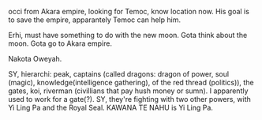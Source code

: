 occi from Akara empire, looking for Temoc, know location now. His goal is to save the empire, apparantely Temoc can help him.

Erhi, must have something to do with the new moon. Gota think about the moon. Gota go to Akara empire.

Nakota Oweyah. 

SY, hierarchi: peak, captains (called dragons: 
dragon of power, soul (magic), knowledge(intelligence gathering), of the red thread (politics)), the gates, koi, riverman (civillians that pay hush money or sumn). I apparently used to work for a gate(?).
SY, they're fighting with two other powers, with Yi Ling Pa and the Royal Seal.
KAWANA TE NAHU is Yi Ling Pa.
